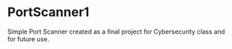 # PortScanner1
Simple Port Scanner created as a final project for Cybersecurity class and for future use.
